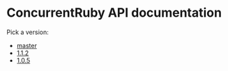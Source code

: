 # ConcurrentRuby API documentation

Pick a version:

* [master](./master/index.html)
* [1.1.2](./1.1.2/index.html)
* [1.0.5](./1.0.5/index.html)
